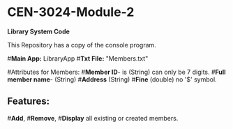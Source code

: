 # CEN-3024-Module-2
**Library System Code**

This Repository has a copy of the console program.

#**Main App:** LibraryApp
#**Txt File:** "Members.txt"

#Attributes for Members:
#**Member ID**- is (String) can only be 7 digits.
#**Full member name**- (String)
#**Address** (String)
#**Fine** (double) no '$' symbol.

## Features:
#**Add**, 
#**Remove**,
#**Display** all existing or created members.
